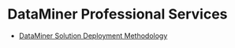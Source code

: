 # DataMiner Professional Services

- [DataMiner Solution Deployment Methodology](../part52/DeploymentMethodology/DeploymentMethodology.md#dataminer-solution-deployment-methodology)

 
